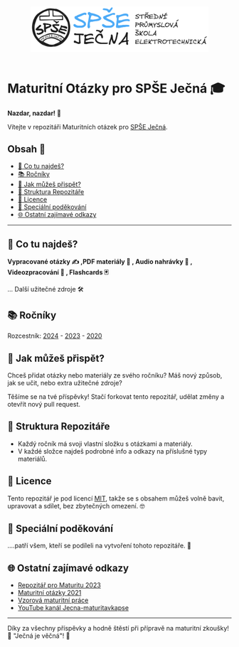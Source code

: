 <div align="center">
  <picture>
    <source media="(prefers-color-scheme: dark)" srcset="metadata/excelidraw/jecna_logo_dark.png">
    <img alt="SPSE Jecna Logotyp" src="metadata/excelidraw/jecna_logo.png" width="400" style="margin: 20px;">
  </picture>
</div>



# Maturitní Otázky pro SPŠE Ječná 🎓

**Nazdar, nazdar! 🌟**

Vítejte v repozitáři Maturitních otázek pro [SPŠE Ječná](https://www.spsejecna.cz/).

## Obsah 📖
- [🧐 Co tu najdeš?](#-co-tu-najdeš)
- [📚 Ročníky](#-ročníky)
- [🚀 Jak můžeš přispět?](#-jak-můžeš-přispět)
- [📂 Struktura Repozitáře](#-struktura-repozitáře)
- [📜 Licence](#-licence)
- [🙏 Speciální poděkování](#-speciální-poděkování)
- [🌐 Ostatní zajímavé odkazy](#-ostatní-zajímavé-odkazy)

---

## 🧐 Co tu najdeš?
**Vypracované otázky ✍️ ,PDF materiály 📄 , Audio nahrávky 🎤 , Videozpracování 🎥 , Flashcards 🃏**

... Další užitečné zdroje 🛠️

## 📚 Ročníky 
Rozcestník: [2024](2024/index.md) - [2023](2023/) - [2020](2020/)


## 🚀 Jak můžeš přispět?

Chceš přidat otázky nebo materiály ze svého ročníku? Máš nový způsob, jak se učit, nebo extra užitečné zdroje? 

Těšíme se na tvé příspěvky! Stačí forkovat tento repozitář, udělat změny a otevřít nový pull request.

## 📂 Struktura Repozitáře 

- Každý ročník má svoji vlastní složku s otázkami a materiály.
- V každé složce najdeš podrobné info a odkazy na příslušné typy materiálů.

## 📜 Licence 

Tento repozitář je pod licencí [MIT](LICENSE), takže se s obsahem můžeš volně bavit, upravovat a sdílet, bez zbytečných omezení. 🤓

## 🙏 Speciální poděkování 
....patří všem, kteří se podíleli na vytvoření tohoto repozitáře. 🌟

## 🌐 Ostatní zajímavé odkazy 
- [Repozitář pro Maturitu 2023](https://github.com/marvalkrystof/Jecna-Maturita-2023)
- [Maturitní otázky 2021](https://github.com/zimice/MaturitaJecna2021)
- [Vzorová maturitní práce](https://github.com/ondramandik/vzorova-maturitni-prace)
- [YouTube kanál Jecna-maturitavkapse](https://www.youtube.com/@Jecna-maturitavkapse)

---

Díky za všechny příspěvky a hodně štěstí při přípravě na maturitní zkoušky! 🚀 "Ječná je věčná"! 🌟
